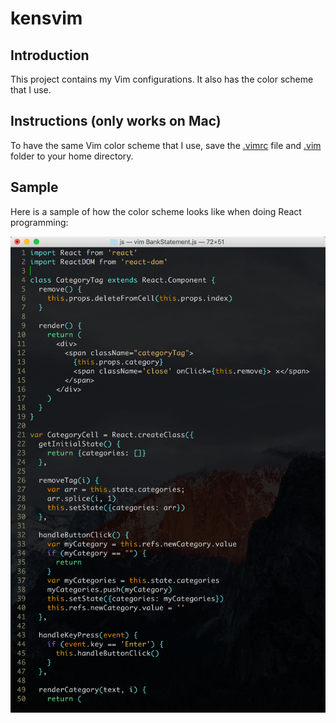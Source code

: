 kensvim
====

## Introduction

This project contains my Vim configurations. It also has the color scheme that I use.

## Instructions (only works on Mac)

To have the same Vim color scheme that I use, save the [.vimrc](https://github.com/tmnt-raphael/kensvim/blob/master/.vimrc) file and [.vim](https://github.com/tmnt-raphael/kensvim/tree/master/.vim) folder to your home directory.

## Sample

Here is a sample of how the color scheme looks like when doing React programming:

![Alt text](/sample.png?raw=true "Sample of how the color scheme looks like when doing React programming.")
